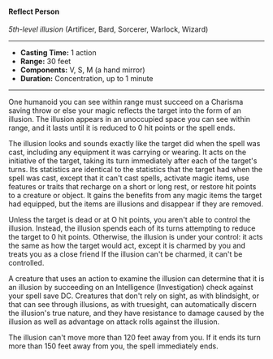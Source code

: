#### Reflect Person
*5th-level illusion* (Artificer, Bard, Sorcerer, Warlock, Wizard)
___
- **Casting Time:** 1 action 
- **Range:** 30 feet 
- **Components:** V, S, M (a hand mirror) 
- **Duration:** Concentration, up to 1 minute 
---
One humanoid you can see within range must succeed on a Charisma saving throw or else your magic reflects the target into the form of an illusion. The illusion appears in an unoccupied space you can see within range, and it lasts until it is reduced to 0 hit points or the spell ends. 

The illusion looks and sounds exactly like the target did when the spell was cast, including any equipment it was carrying or wearing. It acts on the initiative of the target, taking its turn immediately after each of the target's turns. Its statistics are identical to the statistics that the target had when the spell was cast, except that it can't cast spells, activate magic items, use features or traits that recharge on a short or long rest, or restore hit points to a creature or object. It gains the benefits from any magic items the target had equipped, but the items are illusions and disappear if they are removed.

Unless the target is dead or at O hit points, you aren't able to control the illusion. Instead, the illusion spends each of its turns attempting to reduce the target to 0 hit points. Otherwise, the illusion is under your control: it acts the same as how the target would act, except it is charmed by you and treats you as a close friend If the illusion can't be charmed, it can't be controlled.

A creature that uses an action to examine the illusion can determine that it is an illusion by succeeding on an Intelligence (Investigation) check against your spell save DC. Creatures that don't rely on sight, as with blindsight, or that can see through illusions, as with truesight, can automatically discern the illusion's true nature, and they have resistance to damage caused by the illusion as well as advantage on attack rolls against the illusion. 

The illusion can't move more than 120 feet away from you. If it ends its turn more than 150 feet away from you, the spell immediately ends.
